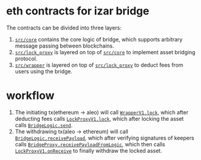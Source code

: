 # eth contracts for izar bridge

The contracts can be divided into three layers:
1. [`src/core`](https://github.com/izar-bridge/eth-contracts/tree/main/src/core) contains the core logic of bridge, which supports arbitrary message passing between blockchains.
2. [`src/lock_proxy`](https://github.com/izar-bridge/eth-contracts/tree/main/src/lock_proxy) is layered on top of [`src/core`](https://github.com/izar-bridge/eth-contracts/tree/main/src/core) to implement asset bridging protocol.
3. [`src/wrapper`](https://github.com/izar-bridge/eth-contracts/tree/main/src/wrapper) is layered on top of [`src/lock_proxy`](https://github.com/izar-bridge/eth-contracts/tree/main/src/lock_proxy) to deduct fees from users using the bridge.

# workflow

1. The initiating tx(ethereum -> aleo) will call [`WrapperV1.lock`](https://github.com/izar-bridge/eth-contracts/blob/f73a7c877bef580d8b15fd9100ec9c27305c7545/src/wrapper/WrapperV1.sol#L73), which after deducting fees calls [`LockProxyV1.lock`](https://github.com/izar-bridge/eth-contracts/blob/f73a7c877bef580d8b15fd9100ec9c27305c7545/src/lock_proxy/LockProxyV1.sol#L61), which after locking the asset calls [`BridgeLogic.send`](https://github.com/izar-bridge/eth-contracts/blob/f73a7c877bef580d8b15fd9100ec9c27305c7545/src/core/BridgeLogic.sol#L20).
2. The withdrawing tx(aleo -> ethereum) will call [`BridgeLogic.receivePayload`](https://github.com/izar-bridge/eth-contracts/blob/f73a7c877bef580d8b15fd9100ec9c27305c7545/src/core/BridgeLogic.sol#L38), which after verifying signatures of keepers calls [`BridgeProxy.receivePayloadFromLogic`](https://github.com/izar-bridge/eth-contracts/blob/f73a7c877bef580d8b15fd9100ec9c27305c7545/src/core/BridgeProxy.sol#L52), which then calls [`LockProxyV1.onReceive`](https://github.com/izar-bridge/eth-contracts/blob/f73a7c877bef580d8b15fd9100ec9c27305c7545/src/lock_proxy/LockProxyV1.sol#L102) to finally withdraw the locked asset.